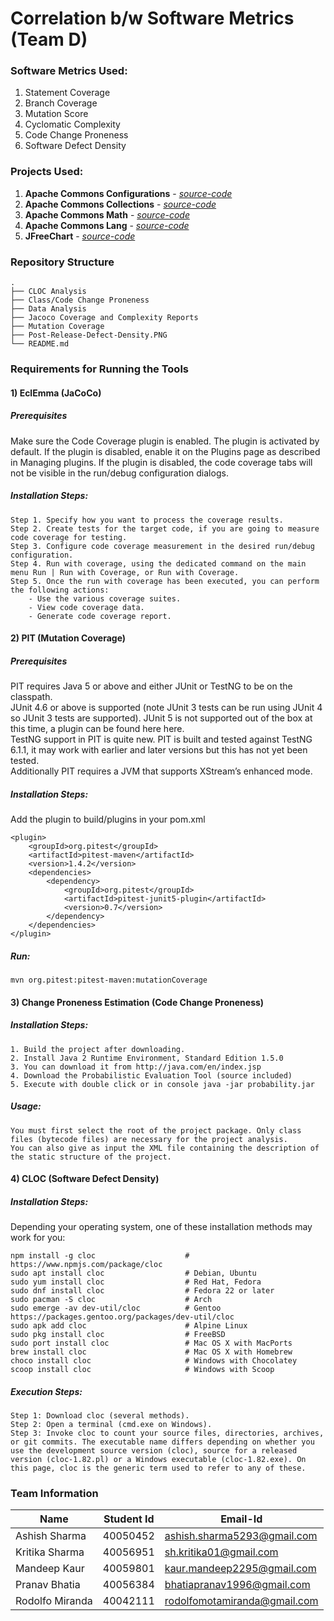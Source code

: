 # Correlation b/w Software Metrics (Team D)

### Software Metrics Used:
1. Statement Coverage 
2. Branch Coverage
3. Mutation Score
4. Cyclomatic Complexity
5. Code Change Proneness
6. Software Defect Density

### Projects Used:
1. **Apache Commons Configurations** - [*source-code*](https://github.com/apache/commons-configuration) 
2. **Apache Commons Collections** - [*source-code*](https://github.com/apache/commons-collections)
3. **Apache Commons Math** - [*source-code*](https://github.com/apache/commons-math)
4. **Apache Commons Lang** - [*source-code*](https://github.com/apache/commons-lang)
5. **JFreeChart** - [*source-code*](https://github.com/jfree/jfreechart)

### Repository Structure
    .
    ├── CLOC Analysis
    ├── Class/Code Change Proneness
    ├── Data Analysis
    ├── Jacoco Coverage and Complexity Reports
    ├── Mutation Coverage
    ├── Post-Release-Defect-Density.PNG
    └── README.md
    
### Requirements for Running the Tools

#### 1) EclEmma (JaCoCo)
##### Prerequisites 
Make sure the Code Coverage plugin is enabled. The plugin is activated by default. If the plugin is disabled, enable it on the Plugins page as described in Managing plugins. If the plugin is disabled, the code coverage tabs will not be visible in the run/debug configuration dialogs.
##### Installation Steps:
```
Step 1. Specify how you want to process the coverage results.
Step 2. Create tests for the target code, if you are going to measure code coverage for testing.
Step 3. Configure code coverage measurement in the desired run/debug configuration.
Step 4. Run with coverage, using the dedicated command on the main menu Run | Run with Coverage, or Run with Coverage.
Step 5. Once the run with coverage has been executed, you can perform the following actions:
    - Use the various coverage suites.
    - View code coverage data.
    - Generate code coverage report.
```

#### 2) PIT (Mutation Coverage)
##### Prerequisites 
PIT requires Java 5 or above and either JUnit or TestNG to be on the classpath.  
JUnit 4.6 or above is supported (note JUnit 3 tests can be run using JUnit 4 so JUnit 3 tests are supported). JUnit 5 is not supported out of the box at this time, a plugin can be found here here.   
TestNG support in PIT is quite new. PIT is built and tested against TestNG 6.1.1, it may work with earlier and later versions but this has not yet been tested.  
Additionally PIT requires a JVM that supports XStream’s enhanced mode.  
##### Installation Steps:
Add the plugin to build/plugins in your pom.xml
```
<plugin>
    <groupId>org.pitest</groupId>
    <artifactId>pitest-maven</artifactId>
    <version>1.4.2</version>
    <dependencies>
        <dependency>
            <groupId>org.pitest</groupId>
            <artifactId>pitest-junit5-plugin</artifactId>
            <version>0.7</version>
        </dependency>
    </dependencies>
</plugin>
```
##### Run:
```mvn org.pitest:pitest-maven:mutationCoverage```

#### 3) Change Proneness Estimation (Code Change Proneness)
##### Installation Steps:
```
1. Build the project after downloading.
2. Install Java 2 Runtime Environment, Standard Edition 1.5.0
3. You can download it from http://java.com/en/index.jsp
4. Download the Probabilistic Evaluation Tool (source included)
5. Execute with double click or in console java -jar probability.jar
```
##### Usage:
```
You must first select the root of the project package. Only class files (bytecode files) are necessary for the project analysis.
You can also give as input the XML file containing the description of the static structure of the project.
```
#### 4) CLOC (Software Defect Density)
##### Installation Steps:
Depending your operating system, one of these installation methods may work for you:
```
npm install -g cloc                    # https://www.npmjs.com/package/cloc
sudo apt install cloc                  # Debian, Ubuntu
sudo yum install cloc                  # Red Hat, Fedora
sudo dnf install cloc                  # Fedora 22 or later
sudo pacman -S cloc                    # Arch
sudo emerge -av dev-util/cloc          # Gentoo https://packages.gentoo.org/packages/dev-util/cloc
sudo apk add cloc                      # Alpine Linux
sudo pkg install cloc                  # FreeBSD
sudo port install cloc                 # Mac OS X with MacPorts
brew install cloc                      # Mac OS X with Homebrew
choco install cloc                     # Windows with Chocolatey
scoop install cloc                     # Windows with Scoop
```
##### Execution Steps:
```
Step 1: Download cloc (several methods).
Step 2: Open a terminal (cmd.exe on Windows).
Step 3: Invoke cloc to count your source files, directories, archives, or git commits. The executable name differs depending on whether you use the development source version (cloc), source for a released version (cloc-1.82.pl) or a Windows executable (cloc-1.82.exe). On this page, cloc is the generic term used to refer to any of these.
```

### Team Information
| Name | Student Id | Email-Id |
|--|--|--|
| Ashish Sharma | 40050452 | ashish.sharma5293@gmail.com |
| Kritika Sharma | 40056951 | sh.kritika01@gmail.com |
| Mandeep Kaur | 40059801 | kaur.mandeep2295@gmail.com |
| Pranav Bhatia | 40056384 | bhatiapranav1996@gmail.com |
| Rodolfo Miranda | 40042111 | rodolfomotamiranda@gmail.com |
